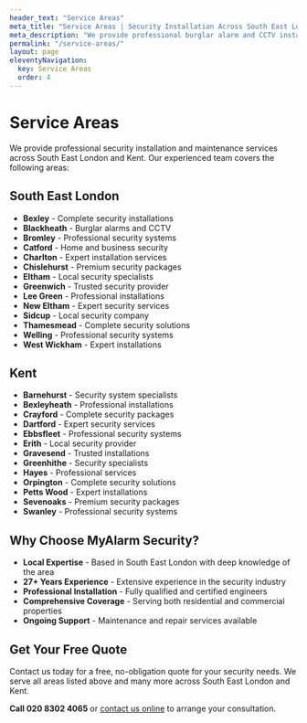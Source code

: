 ```yaml
---
header_text: "Service Areas"
meta_title: "Service Areas | Security Installation Across South East London & Kent"
meta_description: "We provide professional burglar alarm and CCTV installation across South East London and Kent including Bexley, Dartford, Bromley, Orpington, Greenwich and surrounding areas."
permalink: "/service-areas/"
layout: page
eleventyNavigation:
  key: Service Areas
  order: 4
---
```


# Service Areas

We provide professional security installation and maintenance services across South East London and Kent. Our experienced team covers the following areas:

## South East London

- **Bexley** - Complete security installations
- **Blackheath** - Burglar alarms and CCTV
- **Bromley** - Professional security systems
- **Catford** - Home and business security
- **Charlton** - Expert installation services
- **Chislehurst** - Premium security packages
- **Eltham** - Local security specialists
- **Greenwich** - Trusted security provider
- **Lee Green** - Professional installations
- **New Eltham** - Expert security services
- **Sidcup** - Local security company
- **Thamesmead** - Complete security solutions
- **Welling** - Professional security systems
- **West Wickham** - Expert installations

## Kent

- **Barnehurst** - Security system specialists
- **Bexleyheath** - Professional installations
- **Crayford** - Complete security packages
- **Dartford** - Expert security services
- **Ebbsfleet** - Professional security systems
- **Erith** - Local security provider
- **Gravesend** - Trusted installations
- **Greenhithe** - Security specialists
- **Hayes** - Professional services
- **Orpington** - Complete security solutions
- **Petts Wood** - Expert installations
- **Sevenoaks** - Premium security packages
- **Swanley** - Professional security systems

## Why Choose MyAlarm Security?

- **Local Expertise** - Based in South East London with deep knowledge of the area
- **27+ Years Experience** - Extensive experience in the security industry
- **Professional Installation** - Fully qualified and certified engineers
- **Comprehensive Coverage** - Serving both residential and commercial properties
- **Ongoing Support** - Maintenance and repair services available

## Get Your Free Quote

Contact us today for a free, no-obligation quote for your security needs. We serve all areas listed above and many more across South East London and Kent.

**Call 020 8302 4065** or [contact us online](/contact/) to arrange your consultation.